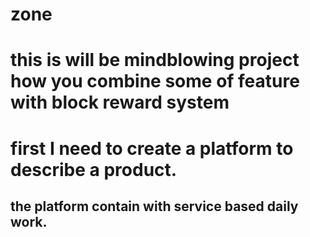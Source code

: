 # zone
# this is will be mindblowing project how you combine some of feature with block reward system
# first I need to create a platform to describe a product.
## the platform contain with service based daily work.
